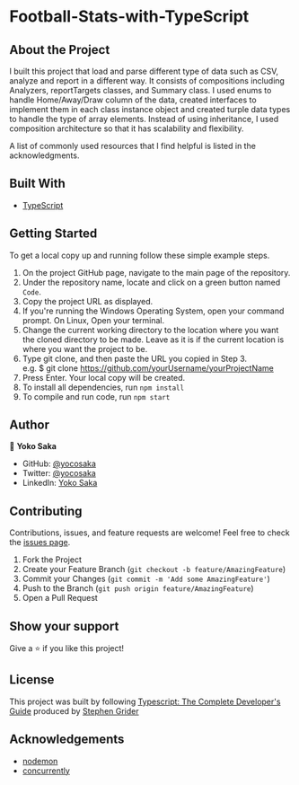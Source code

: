 # Football-Stats-with-TypeScript
## About the Project
I built this project that load and parse different type of data such as CSV, analyze and report in a different way. It consists of compositions including Analyzers, reportTargets classes, and Summary class. I used enums to handle Home/Away/Draw column of the data, created interfaces to implement them in each class instance object and created turple data types to handle the type of array elements. Instead of using inheritance, I used composition architecture so that it has scalability and flexibility. 

A list of commonly used resources that I find helpful is listed in the acknowledgments.

## Built With
* [TypeScript](https://www.typescriptlang.org/)


## Getting Started
To get a local copy up and running follow these simple example steps.

1. On the project GitHub page, navigate to the main page of the repository.
2. Under the repository name, locate and click on a green button named `Code`. 
3. Copy the project URL as displayed.
4. If you're running the Windows Operating System, open your command prompt. On Linux, Open your terminal. 
5. Change the current working directory to the location where you want the cloned directory to be made. Leave as it is if the current location is where you want the project to be. 
6. Type git clone, and then paste the URL you copied in Step 3. <br>
e.g. $ git clone https://github.com/yourUsername/yourProjectName 
7. Press Enter. Your local copy will be created. 
8. To install all dependencies, run `npm install`
9. To compile and run code, run `npm start`


## Author

👤 **Yoko Saka**

- GitHub: [@yocosaka](https://github.com/yocosaka)
- Twitter: [@yocosaka](https://twitter.com/yocosaka)
- LinkedIn: [Yoko Saka](https://www.linkedin.com/in/yokosaka)


## Contributing

Contributions, issues, and feature requests are welcome!
Feel free to check the [issues page](../../issues).

1. Fork the Project
2. Create your Feature Branch (`git checkout -b feature/AmazingFeature`)
3. Commit your Changes (`git commit -m 'Add some AmazingFeature'`)
4. Push to the Branch (`git push origin feature/AmazingFeature`)
5. Open a Pull Request


## Show your support

Give a ⭐️ if you like this project!


## License

This project was built by following [Typescript: The Complete Developer's Guide](https://www.udemy.com/course/typescript-the-complete-developers-guide/) produced by [Stephen Grider](https://www.udemy.com/user/sgslo/)

## Acknowledgements
* [nodemon](https://www.npmjs.com/package/nodemon)
* [concurrently](https://www.npmjs.com/package/concurrently)

